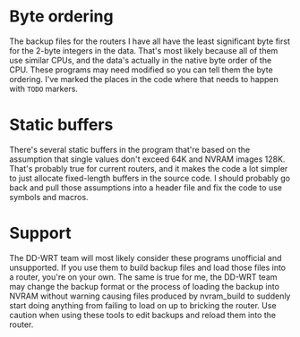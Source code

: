 # Byte ordering

The backup files for the routers I have all have the least significant byte
first for the 2-byte integers in the data. That's most likely because all of
them use similar CPUs, and the data's actually in the native byte order of the
CPU. These programs may need modified so you can tell them the byte
ordering. I've marked the places in the code where that needs to happen with
`TODO` markers.

# Static buffers

There's several static buffers in the program that're based on the assumption
that single values don't exceed 64K and NVRAM images 128K. That's probably
true for current routers, and it makes the code a lot simpler to just allocate
fixed-length buffers in the source code. I should probably go back and pull
those assumptions into a header file and fix the code to use symbols and
macros.

# Support

The DD-WRT team will most likely consider these programs unofficial and
unsupported. If you use them to build backup files and load those files into a
router, you're on your own. The same is true for me, the DD-WRT team may
change the backup format or the process of loading the backup into NVRAM
without warning causing files produced by nvram_build to suddenly start doing
anything from failing to load on up to bricking the router. Use caution when
using these tools to edit backups and reload them into the router.
